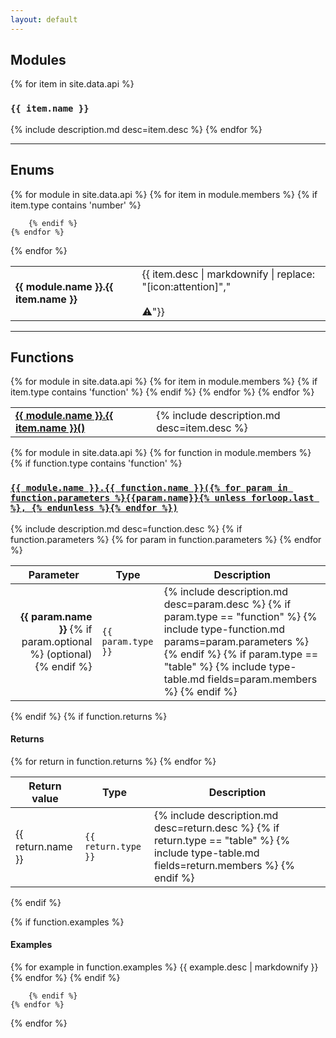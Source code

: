 ```yaml
---
layout: default
---
```

## Modules
{% for item in site.data.api %}
### <code>{{ item.name }}</code>
{% include description.md desc=item.desc %}
{% endfor %}

<hr>

## Enums
<table>
    <tbody>
{% for module in site.data.api %}
    {% for item in module.members %}
        {% if item.type contains 'number' %}
        <tr>
            <td><strong>{{ module.name }}.{{ item.name }}</strong></td>
            <td>{{ item.desc | markdownify | replace: "[icon:attention]","<br><br>⚠️"}}</td>
        </tr>

        {% endif %}
    {% endfor %}
{% endfor %}
    </tbody>
</table>

<hr>

## Functions
<table>
    <tbody>
{% for module in site.data.api %}
    {% for item in module.members %}
        {% if item.type contains 'function' %}
        <tr>
            <td><a href="#{{ item.name | url_encode }}"><strong>{{ module.name }}.{{ item.name }}()</strong></a></td>
            <td>{% include description.md desc=item.desc %}</td>
        </tr>
        {% endif %}
    {% endfor %}
{% endfor %}
    </tbody>
</table>

{% for module in site.data.api %}
    {% for function in module.members %}
        {% if function.type contains 'function' %}
<div class="function-wrap">
<h3 class="function-header"><a href="#{{ function.name | url_encode }}" id="{{ function.name | url_encode }}"><code>{{ module.name }}.{{ function.name }}({% for param in function.parameters %}{{param.name}}{% unless forloop.last %}, {% endunless %}{% endfor %})</code></a></h3>
{% include description.md desc=function.desc %}
{% if function.parameters %}
<table>
    <thead>
        <tr>
            <th>Parameter</th>
            <th>Type</th>
            <th>Description</th>
        </tr>
    </thead>
    <tbody>
    {% for param in function.parameters %}
        <tr>
            <td style="text-align: right;">
                <strong>{{ param.name }}</strong>
                {% if param.optional %}
                    (optional)
                {% endif %}
            </td>
            <td><code>{{ param.type }}</code></td>
            <td>{% include description.md desc=param.desc %}
                {% if param.type == "function" %}
                {% include type-function.md params=param.parameters %}
                {% endif %}
                {% if param.type == "table" %}
                {% include type-table.md fields=param.members %}
                {% endif %}
            </td>
        </tr>
    {% endfor %}
    </tbody>
</table>
{% endif %}
{% if function.returns %}
    <table>
        <thead>
            <tr>
                <th>Return value</th>
                <th>Type</th>
                <th>Description</th>
            </tr>
        </thead>
        <tbody>
            <h4>Returns</h4>
            {% for return in function.returns %}
                <tr>
                    <td>{{ return.name }}</td>
                    <td><code class="inline-code-block">{{ return.type }}</code></td>
                    <td>{% include description.md desc=return.desc %}
                        {% if return.type == "table" %}
                        {% include type-table.md fields=return.members %}
                        {% endif %}
                    </td>
                </tr>
            {% endfor %}
        </tbody>
    </table>
{% endif %}

{% if function.examples %}
<h4>Examples</h4>
{% for example in function.examples %}
{{ example.desc | markdownify }}
{% endfor %}
{% endif %}
</div>

        {% endif %}
    {% endfor %}
{% endfor %}

